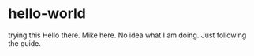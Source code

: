 # hello-world
trying this 
Hello there. Mike here. No idea what I am doing. Just following the guide.
